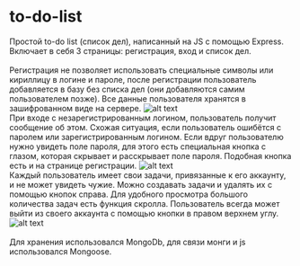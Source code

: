 # to-do-list
Простой to-do list (список дел), написанный на JS с помощью Express. Включает в себя 3 страницы: регистрация, вход и список дел.<br />
<br />Регистрация не позволяет использовать специальные символы или кириллицу в логине и пароле, после регистрации пользователь добавляется в базу без списка дел (они добавляются самим пользователем позже). Все данные пользователя хранятся в зашифрованном виде на сервере.
![alt text](https://github.com/littledory/to-do-list/blob/main/2.png?raw=true)
<br />При входе с незарегистрированным логином, пользователь получит сообщение об этом. Схожая ситуация, если пользователь ошибётся с паролем или зарегистрированным логином. Если вдруг пользователю нужно увидеть поле пароля, для этого есть специальная кнопка с глазом, которая скрывает и расскрывает поле пароля. Подобная кнопка есть и на странице регистрации.
![alt text](https://github.com/littledory/to-do-list/blob/main/1.png?raw=true)
<br />Каждый пользователь имеет свои задачи, привязанные к его аккаунту, и не может увидеть чужие. Можно создавать задачи и удалять их с помощью кнопок справа. Для удобного просмотра большого количества задач есть функция скролла. Пользователь всегда может выйти из своего аккаунта с помощью кнопки в правом верхнем углу.
![alt text](https://github.com/littledory/to-do-list/blob/main/3.png?raw=true)
<br /><br />Для хранения использовался MongoDb, для связи монги и js использовался Mongoose.
